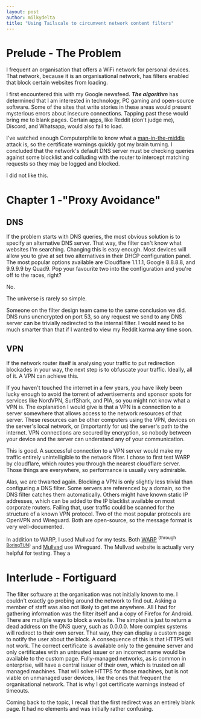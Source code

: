 ```yaml
---
layout: post
author: milkydelta
title: "Using Tailscale to circumvent network content filters"
---
```


# Prelude - The Problem
I frequent an organisation that offers a WiFi network for personal devices. That network, because it is an organisational network, has filters enabled that block certain websites from loading. 

I first encountered this with my Google newsfeed. ***The algorithm*** has determined that I am interested in technology, PC gaming and open-source software. Some of the sites that write stories in these areas would present mysterious errors about insecure connections. Tapping past these would bring me to blank pages. Certain apps, like Reddit (don't judge me), Discord, and Whatsapp, would also fail to load.

I've watched enough Computerphile to know what a [man-in-the-middle](https://youtu.be/-enHfpHMBo4) attack is, so the certificate warnings quickly got my brain turning. I concluded that the network's default DNS server must be checking queries against some blocklist and colluding with the router to intercept matching requests so they may be logged and blocked.

I did not like this.

# Chapter 1 -"Proxy Avoidance"

## DNS

If the problem starts with DNS queries, the most obvious solution is to specify an alternative DNS server. That way, the filter can't know what websites I'm searching. Changing this is easy enough. Most devices will allow you to give at set two alternatives in their DHCP configuration panel. The most popular options available are Cloudflare 1.1.1.1, Google 8.8.8.8, and 9.9.9.9 by Quad9. Pop your favourite two into the configuration and you're off to the races, right?

No.

The universe is rarely so simple.

Someone on the filter design team came to the same conclusion we did. DNS runs unencrypted on port 53, so any request we send to any DNS server can be trivially redirected to the internal filter. I would need to be much smarter than that if I wanted to view my Reddit karma any time soon.

## VPN

If the network router itself is analysing your traffic to put redirection blockades in your way, the next step is to obfuscate your traffic. Ideally, all of it. A VPN can achieve this.

If you haven't touched the internet in a few years, you have likely been lucky enough to avoid the torrent of advertisements and sponsor spots for services like NordVPN, SurfShark, and PIA, so you might not know what a VPN is. The explanation I would give is that a VPN is a connection to a server somewhere that allows access to the network resources of that server. These resources can be other computers using the VPN, devices on the server's local network, or (importantly for us) the server's path to the internet. VPN connections are secured by encryption, so nobody between your device and the server can understand any of your communication.

This is good. A successful connection to a VPN server would make my traffic entirely unintelligible to the network filter. I chose to first test WARP by cloudflare, which routes you through the nearest cloudflare server. Those things are everywhere, so performance is usually very admirable.

Alas, we are thwarted again. Blocking a VPN is only slightly less trivial than configuring a DNS filter. Some servers are referenced by a domain, so the DNS filter catches them automatically. Others might have known static IP addresses, which can be added to the IP blacklist available on most corporate routers. Failing that, user traffic could be scanned for the structure of a known VPN protocol. Two of the most popular protocols are OpenVPN and Wireguard. Both are open-source, so the message format is very well-documented.

In addition to WARP, I used Mullvad for my tests. Both [WARP](https://developers.cloudflare.com/warp-client/warp-modes/) <sup>(through [BoringTUN](https://blog.cloudflare.com/boringtun-userspace-wireguard-rust/))</sup> and [Mullvad](https://mullvad.net/en/why-mullvad-vpn) use Wireguard.
The Mullvad website is actually very helpful for testing. They a

# Interlude - Fortiguard

The filter software at the organisation was not initially known to me. I couldn't exactly go probing around the network to find out.
Asking a member of staff was also not likely to get me anywhere. All I had for gathering information was the filter itself and a copy of Firefox for Android.
There are multiple ways to block a website. The simplest is just to return a dead address on the DNS query, such as 0.0.0.0.
More complex systems will redirect to their own server. That way, they can display a custom page to notify the user about the block. A consequence of this is that HTTPS will not work. The correct certificate is available only to the genuine server and only certificates with an untrusted issuer or an incorrect name would be available to the custom page. Fully-managed networks, as is common in enterprise, will have a central issuer of their own, which is trusted on all managed machines. That will solve HTTPS for those machines, but is not viable on unmanaged user devices, like the ones that frequent the organisational network. That is why I got certificate warnings instead of timeouts.

Coming back to the topic, I recall that the first redirect was an entirely blank page. It had no elements and was initially rather confusing.
<!---notes on mullvad
notes on discovery of fortiguard lookup

tailscale backstory
tailscale overview
wow, I love tailscale
DERP
Exit node
London
500 ping
Proxy Avoided

They did something about the control plane
nvm I have a workaround

steam deck

I have told nobody-ish, don't worry.
-->